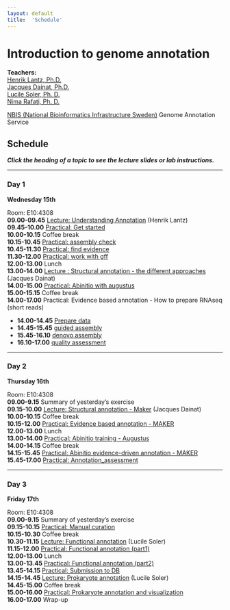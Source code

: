 ```yaml
---
layout: default
title:  'Schedule'
---
```


# Introduction to genome annotation

**Teachers:**  
[Henrik Lantz, Ph.D.](https://nbis.se/about/staff/henrik-lantz/)  
[Jacques Dainat, Ph.D.](http://nbis.se/about/staff/jacques-dainat/)  
[Lucile Soler, Ph. D.](http://nbis.se/about/staff/lucile-soler/)  
[Nima Rafati, Ph. D.]()  

[NBIS (National Bioinformatics Infrastructure Sweden)](https://nbis.se)
Genome Annotation Service   


## Schedule

***Click the heading of a topic to see the lecture slides or lab instructions.***

<hr>

### Day 1  

**Wednesday 15th**

Room: E10:4308  
**09.00-09.45** [Lecture: Understanding Annotation](lectures/) (Henrik Lantz)  
**09.45-10.00** [Practical: Get started](labs/get_started)  
**10.00-10.15** Coffee break  
**10.15-10.45** [Practical: assembly check](labs/assembly_check)  
**10.45-11.30** [Practical: find evidence](labs/find_all_evidence)  
**11.30-12.00** [Practical: work with gff](labs/gff)  
**12.00-13.00** Lunch  
**13.00-14.00** [Lecture : Structural annotation - the different approaches](lectures/)  (Jacques Dainat)  
**14.00-15.00** [Practical: Abinitio with augustus](labs/augustus)  
**15.00-15.15** Coffee break  
**14.00-17.00** Practical: Evidence based annotation - How to prepare RNAseq (short reads)  
  *  **14.00-14.45** [Prepare data](labs/rnaseq_fetch)
  *  **14.45-15.45** [guided assembly](labs/rnaseq_guided_assembly)  
  *  **15.45-16.10** [denovo assembly](labs/rnaseq_denovo_assembly)  
  *  **16.10-17.00** [quality assessment ](labs/rnaseq_assembly_assessment)  
<hr>

### Day 2  

**Thursday 16th**  

Room: E10:4308  
**09.00-9.15** Summary of yesterday’s exercise  
**09.15-10.00** [Lecture: Structural annotation - Maker](slides/) (Jacques Dainat)  
**10.00-10.15** Coffee break  
**10.15-12.00** [Practical: Evidence based annotation - MAKER](labs/maker_evidence)  
**12.00-13.00** Lunch  
**13.00-14.00** [Practical: Abinitio training - Augustus](labs/augustus_training)  
**14.00-14.15** Coffee break  
**14.15-15.45** [Practical: Abinitio evidence-driven annotation - MAKER](labs/maker_abinitio_evidence_driven)  
**15.45-17.00** [Practical: Annotation_assessment](labs/annotation_assessment)  

<hr>

### Day 3  

**Friday 17th**  

Room: E10:4308  
**09.00-9.15** Summary of yesterday’s exercise  
**09.15-10.15** [Practical: Manual curation](labs/manual_curation)  
**10.15-10.30** Coffee break  
**10.30-11.15** [Lecture: Functional annotation](slides/) (Lucile Soler)    
**11.15-12.00** [Practical: Functional annotation (part1)](labs/functional_annotation)  
**12.00-13.00** Lunch  
**13.00-13.45** [Practical: Functional annotation (part2)](labs/functional_annotation)  
**13.45-14.15** [Practical: Submission to DB](labs/submission)  
**14.15-14.45** [Lecture: Prokaryote annotation](slides/) (Lucile Soler)  
**14.45-15.00** Coffee break  
**15.00-16.00** [Practical: Prokaryote annotation and visualization](labs/prokaryote_annotation)  
**16.00-17.00** Wrap-up  



